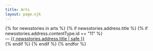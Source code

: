 ```yaml
---
title: Arts
layout: page.njk
---
```


<ul style="list-style: none;margin-block-start: 0px;padding-inline-start: 0px;">
{% for newsstories in arts %}
{% if newsstories.address.title %}
{% if newsstories.address.contentType.id == "11" %} <!-- permet de valider que seuls les news-stories sont affichées (pour retirer les vidéos, audios, extrats, etc.) -->
<li>— <a href="/arts/articles/{{ newsstories.address.title | slug }}/">{{ newsstories.address.title | safe }}</a></li>
{% endif %}
{% endif %}
{% endfor %}
</ul>